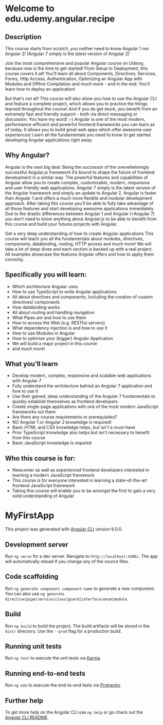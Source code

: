 # Welcome to edu.udemy.angular.recipe

## Description
This course starts from scratch, you neither need to know Angular 1 nor Angular 2! (Angular 7 simply is the latest version of Angular 2)

Join the most comprehensive and popular Angular course on Udemy, because now is the time to get started! 
From Setup to Deployment, this course covers it all! You'll learn all about Components, Directives, Services, Forms, Http Access, Authentication, Optimizing an Angular App with Modules and Offline Compilation and much more - and in the end: You'll learn how to deploy an application!

But that's not all! This course will also show you how to use the Angular CLI and feature a complete project, which allows you to practice the things learned throughout the course!
And if you do get stuck, you benefit from an extremely fast and friendly support - both via direct messaging or discussion. You have my word! ;-)
Angular is one of the most modern, performance-efficient and powerful frontend frameworks you can learn as of today. It allows you to build great web apps which offer awesome user experiences! Learn all the fundamentals you need to know to get started developing Angular applications right away.

## Why Angular?
Angular is the next big deal. Being the successor of the overwhelmingly successful Angular.js framework it’s bound to shape the future of frontend development in a similar way. The powerful features and capabilities of Angular allow you to create complex, customizable, modern, responsive and user friendly web applications.
Angular 7 simply is the latest version of the Angular framework and simply an update to Angular 2.
Angular is faster than Angular 1 and offers a much more flexible and modular development approach. After taking this course you’ll be able to fully take advantage of all those features and start developing awesome applications immediately.
Due to the drastic differences between Angular 1 and Angular (=Angular 7) you don’t need to know anything about Angular.js to be able to benefit from this course and build your futures projects with Angular.

Get a very deep understanding of how to create Angular applications
This course will teach you all the fundamentals about modules, directives, components, databinding, routing, HTTP access and much more! We will take a lot of deep dives and each section is backed up with a real project. All examples showcase the features Angular offers and how to apply them correctly.

## Specifically you will learn:
- Which architecture Angular uses
- How to use TypeScript to write Angular applications
- All about directives and components, including the creation of custom directives/ components
- How databinding works
- All about routing and handling navigation
- What Pipes are and how to use them
- How to access the Web (e.g. RESTful servers)
- What dependency injection is and how to use it
- How to use Modules in Angular
- How to optimize your (bigger) Angular Application
- We will build a major project in this course
- and much more!

## What you’ll learn
- Develop modern, complex, responsive and scalable web applications with Angular 7
- Fully understand the architecture behind an Angular 7 application and how to use it
- Use their gained, deep understanding of the Angular 7 fundamentals to quickly establish themselves as frontend developers
- Create single-page applications with one of the most modern JavaScript frameworks out there
- Are there any course requirements or prerequisites?
- NO Angular 1 or Angular 2 knowledge is required!
- Basic HTML and CSS knowledge helps, but isn't a must-have
- Prior TypeScript knowledge also helps but isn't necessary to benefit from this course
- Basic JavaScript knowledge is required

## Who this course is for:
- Newcomer as well as experienced frontend developers interested in learning a modern JavaScript framework
- This course is for everyone interested in learning a state-of-the-art frontend JavaScript framework
- Taking this course will enable you to be amongst the first to gain a very solid understanding of Angular

# MyFirstApp
This project was generated with [Angular CLI](https://github.com/angular/angular-cli) version 6.0.0.
## Development server
Run `ng serve` for a dev server. Navigate to `http://localhost:4200/`. The app will automatically reload if you change any of the source files.
## Code scaffolding
Run `ng generate component component-name` to generate a new component. You can also use `ng generate directive|pipe|service|class|guard|interface|enum|module`.
## Build
Run `ng build` to build the project. The build artifacts will be stored in the `dist/` directory. Use the `--prod` flag for a production build.
## Running unit tests
Run `ng test` to execute the unit tests via [Karma](https://karma-runner.github.io).
## Running end-to-end tests
Run `ng e2e` to execute the end-to-end tests via [Protractor](http://www.protractortest.org/).
## Further help
To get more help on the Angular CLI use `ng help` or go check out the [Angular CLI README](https://github.com/angular/angular-cli/blob/master/README.md).
